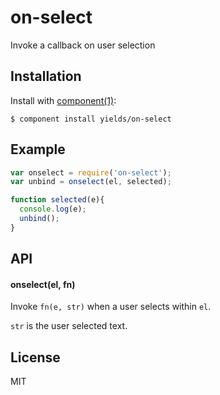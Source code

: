 
# on-select

  Invoke a callback on user selection

## Installation

  Install with [component(1)](http://component.io):

    $ component install yields/on-select

## Example

```js
var onselect = require('on-select');
var unbind = onselect(el, selected);

function selected(e){
  console.log(e);
  unbind();
}
```

## API

#### onselect(el, fn)

  Invoke `fn(e, str)` when a user selects within `el`.

  `str` is the user selected text.

## License

  MIT
